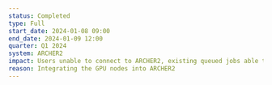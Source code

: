 ```yaml
---
status: Completed
type: Full
start_date: 2024-01-08 09:00
end_date: 2024-01-09 12:00
quarter: Q1 2024
system: ARCHER2
impact: Users unable to connect to ARCHER2, existing queued jobs able to run from 20:00 GMT on 8 Jan 2024, users will not have access to data on ARCHER2. 
reason: Integrating the GPU nodes into ARCHER2
---
```


